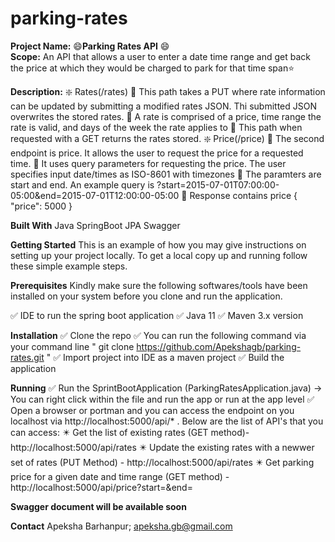 # parking-rates  
**Project Name:** 	:smile:**Parking Rates API**	:smile:  
**Scope:** An API that allows a user to enter a date time range and get back the price at which they would be charged to park for that time span:star:  

**Description:**
:sparkle: Rates(/rates)
     :large_blue_diamond: This path takes a PUT where rate information can be updated by submitting a modified rates JSON. Thi submitted JSON overwrites the stored rates.
     :large_blue_diamond: A rate is comprised of a price, time range the rate is valid, and days of the week the rate applies to
     :large_blue_diamond: This path when requested with a GET returns the rates stored.
:sparkle: Price(/price)
     :large_blue_diamond: The second endpoint is price. It allows the user to request the price for a requested time.
     :large_blue_diamond: It uses query parameters for requesting the price. The user specifies input date/times as ISO-8601 with timezones
     :large_blue_diamond: The paramters are start and end. An example query is ?start=2015-07-01T07:00:00-05:00&end=2015-07-01T12:00:00-05:00
     :large_blue_diamond: Response contains price
                          {
                          "price": 5000
                          }

**Built With**
Java
SpringBoot
JPA
Swagger

**Getting Started**
This is an example of how you may give instructions on setting up your project locally. To get a local copy up and running follow these simple example steps.

**Prerequisites**
Kindly make sure the following softwares/tools have been installed on your system before you clone and run the application.

:white_check_mark: IDE to run the spring boot application
:white_check_mark: Java 11 
:white_check_mark: Maven 3.x version

**Installation**
:white_check_mark: Clone the repo
:white_check_mark: You can run the following command via your command line " git clone https://github.com/Apekshagb/parking-rates.git "
:white_check_mark: Import project into IDE as a maven project 
:white_check_mark: Build the application

**Running**
:white_check_mark: Run the SprintBootApplication (ParkingRatesApplication.java) -> You can right click within the file and run the app or run at the app level
:white_check_mark: Open a browser or portman and you can access the endpoint on you localhost via http://localhost:5000/api/* . Below are the list of API's that you can access:
    :eight_pointed_black_star: Get the list of existing rates (GET method)- http://localhost:5000/api/rates
    :eight_pointed_black_star: Update the existing rates with a newwer set of rates (PUT Method) - http://localhost:5000/api/rates
    :eight_pointed_black_star: Get parking price for a given date and time range (GET method) - http://localhost:5000/api/price?start=&end=
    
 
**Swagger document will be available soon**

**Contact**
Apeksha Barhanpur; apeksha.gb@gmail.com

